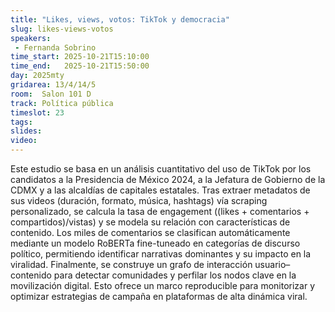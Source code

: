 ```yaml
---
title: "Likes, views, votos: TikTok y democracia"
slug: likes-views-votos
speakers:
 - Fernanda Sobrino
time_start: 2025-10-21T15:10:00
time_end:   2025-10-21T15:50:00
day: 2025mty
gridarea: 13/4/14/5
room:  Salon 101 D
track: Política pública
timeslot: 23
tags:
slides: 
video: 
---
```


Este estudio se basa en un análisis cuantitativo del uso de TikTok por los candidatos a la Presidencia de México 2024, a la Jefatura de Gobierno de la CDMX y a las alcaldías de capitales estatales. Tras extraer metadatos de sus videos (duración, formato, música, hashtags) vía scraping personalizado, se calcula la tasa de engagement ((likes + comentarios + compartidos)/vistas) y se modela su relación con características de contenido. Los miles de comentarios se clasifican automáticamente mediante un modelo RoBERTa fine-tuneado en categorías de discurso político, permitiendo identificar narrativas dominantes y su impacto en la viralidad. Finalmente, se construye un grafo de interacción usuario–contenido para detectar comunidades y perfilar los nodos clave en la movilización digital. Esto ofrece un marco reproducible para monitorizar y optimizar estrategias de campaña en plataformas de alta dinámica viral.

